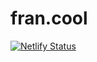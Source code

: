 
# fran.cool

[![Netlify Status](https://api.netlify.com/api/v1/badges/3363fc55-e77f-46b8-9ec4-4c9be20a870d/deploy-status)](https://app.netlify.com/sites/dulcet-sherbet-ce84ad/deploys)